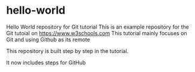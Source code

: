 # hello-world
Hello World repository for Git tutorial
This is an example repository for the Git tutoial on https://www.w3schools.com
This tutorial mainly focuses on Git and using Github as its remote

This repository is built step by step in the tutorial.

It now includes steps for GitHub
